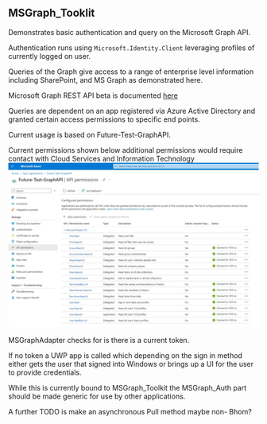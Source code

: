 ## MSGraph_Tooklit

Demonstrates basic authentication and query on the Microsoft Graph API.

Authentication runs using ``Microsoft.Identity.Client`` leveraging profiles of currently logged on user.

Queries of the Graph give access to a range of enterprise level information including SharePoint, and MS Graph as demonstrated here.

Microsoft Graph REST API beta is documented [here](https://learn.microsoft.com/en-us/graph/api/overview?view=graph-rest-beta&preserve-view=true)

Queries are dependent on an app registered via Azure Active Directory and granted certain access permissions to specific end points. 

Current usage is based on Future-Test-GraphAPI. 

Current permissions shown below additional permissions would require contact with Cloud Services and Information Technology
![permission](permissions.JPG)

MSGraphAdapter checks for is there is a current token.

If no token a UWP app is called which depending on the sign in method either gets the user that signed into Windows or brings up a UI for the user to provide credentials.

While this is currently bound to MSGraph_Toolkit the MSGraph_Auth part should be made generic for use by other applications.

A further TODO is make an asynchronous Pull method maybe non- Bhom?
